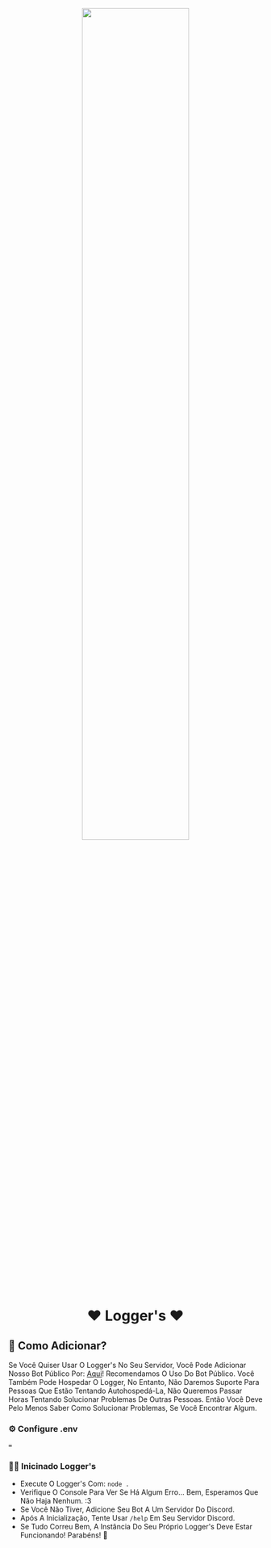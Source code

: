 <p align="center">
<img width="65%" src="">
<br>

<h1 align="center">❤️ Logger's ❤️</h1>

<p align="center">
<a href="https://top.gg/bot/1031185300178878514?utm_source=widget">
</a>
 </p>

## 🤔 Como Adicionar?

Se Você Quiser Usar O Logger's No Seu Servidor, 
Você Pode Adicionar Nosso Bot Público Por: [Aqui](https://dsc.gg/loggers)! 
Recomendamos O Uso Do Bot Público.
Você Também Pode Hospedar O Logger, No Entanto, Não Daremos Suporte Para Pessoas Que Estão Tentando Autohospedá-La, 
Não Queremos Passar Horas Tentando Solucionar Problemas De Outras Pessoas.
Então Você Deve Pelo Menos Saber Como Solucionar Problemas, Se Você Encontrar Algum.

### ⚙️ Configure .env

```bash
=
```

### 🏃‍♂️ Inicinado Logger's
* Execute O Logger's Com: `node .` 
* Verifique O Console Para Ver Se Há Algum Erro... Bem, Esperamos Que Não Haja Nenhum. :3
* Se Você Não Tiver, Adicione Seu Bot A Um Servidor Do Discord.
* Após A Inicialização, Tente Usar `/help` Em Seu Servidor Discord.
* Se Tudo Correu Bem, A Instância Do Seu Próprio Logger's Deve Estar Funcionando! Parabéns! 🎉
